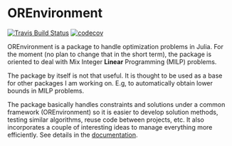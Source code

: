# OREnvironment

[![Travis Build
Status](https://travis-ci.com/DavidGarHeredia/OREnvironment.jl.svg?branch=main)](https://travis-ci.com/DavidGarHeredia/OREnvironment.jl)
[![codecov](https://codecov.io/gh/DavidGarHeredia/OREnvironment.jl/branch/main/graph/badge.svg?token=ZR32PAPJKP)](https://codecov.io/gh/DavidGarHeredia/OREnvironment.jl)

OREnvironment is a package to handle optimization problems in Julia. For the moment (no plan to change that in the short term), the package is oriented to deal with Mix Integer **Linear** Programming (MILP) problems.

The package by itself is not that useful. It is thought to be used as a base for other packages I am working on. E.g, to automatically obtain lower bounds in MILP problems.

The package basically handles constraints and solutions under a common framework (OREnvironment) so it is easier to develop solution methods, testing similar algorithms, reuse code between projects, etc. It also incorporates a couple of interesting ideas to manage everything more efficiently. See details in the [documentation](https://davidgarheredia.github.io/OREnvironment.jl/).



